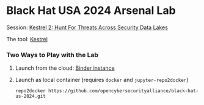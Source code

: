 # Black Hat USA 2024 Arsenal Lab

Session: [Kestrel 2: Hunt For Threats Across Security Data Lakes](https://www.blackhat.com/us-24/arsenal/schedule/index.html#kestrel--hunt-for-threats-across-security-data-lakes-39321)

The tool: [Kestrel](https://github.com/opencybersecurityalliance/kestrel-lang)

### Two Ways to Play with the Lab

1. Launch from the cloud: [Binder instance](https://mybinder.org/v2/gh/opencybersecurityalliance/black-hat-us-2024/HEAD?filepath=.)

2. Launch as local container (requires `docker` and `jupyter-repo2docker`)
   ```console
   repo2docker https://github.com/opencybersecurityalliance/black-hat-us-2024.git
   ```
